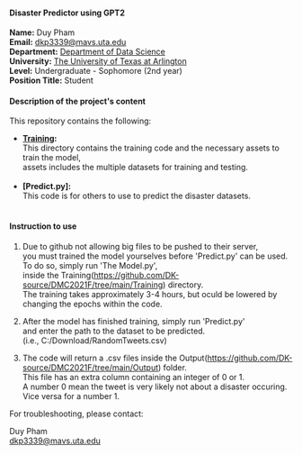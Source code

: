 #### Disaster Predictor using GPT2

**Name:** Duy Pham  
**Email:** dkp3339@mavs.uta.edu  
**Department:** [Department of Data Science](https://www.uta.edu/academics/schools-colleges/science/departments/data-science)  
**University:** [The University of Texas at Arlington](https://www.uta.edu/)  
**Level:** Undergraduate - Sophomore (2nd year)  
**Position Title:** Student  

#### Description of the project's content  

This repository contains the following:

* **[Training](https://github.com/DK-source/DMC2021F/tree/main/Training):**  
    This directory contains the training code and the necessary assets to train the model,  
	assets includes the multiple datasets for training and testing.  
    <br>
* **[Predict.py]:**  
    This code is for others to use to predict the disaster datasets.  
    <br>

#### Instruction to use  
 
1. Due to github not allowing big files to be pushed to their server,  
you must trained the model yourselves before 'Predict.py' can be used.  
To do so, simply run 'The Model.py',  
inside the Training(https://github.com/DK-source/DMC2021F/tree/main/Training) directory.  
The training takes approximately 3-4 hours, but oculd be lowered by changing the epochs within the code.  

2. After the model has finished training, simply run 'Predict.py'  
and enter the path to the dataset to be predicted.  
(i.e., C:/Download/RandomTweets.csv)

3. The code will return a .csv files inside the Output(https://github.com/DK-source/DMC2021F/tree/main/Output) folder.  
This file has an extra column containing an integer of 0 or 1.  
A number 0 mean the tweet is very likely not about a disaster occuring.  
Vice versa for a number 1.  

For troubleshooting, please contact:  

Duy Pham  
dkp3339@mavs.uta.edu  
